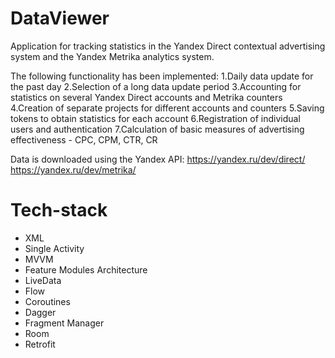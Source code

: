 # DataViewer
Application for tracking statistics in the Yandex Direct contextual advertising system and the Yandex Metrika analytics system.

The following functionality has been implemented:
1.Daily data update for the past day
2.Selection of a long data update period
3.Accounting for statistics on several Yandex Direct accounts and Metrika counters
4.Creation of separate projects for different accounts and counters
5.Saving tokens to obtain statistics for each account
6.Registration of individual users and authentication
7.Calculation of basic measures of advertising effectiveness - CPC, CPM, CTR, CR

Data is downloaded using the Yandex API:
https://yandex.ru/dev/direct/
https://yandex.ru/dev/metrika/

# Tech-stack
- XML
- Single Activity
- MVVM
- Feature Modules Architecture
- LiveData
- Flow
- Coroutines
- Dagger
- Fragment Manager 
- Room
- Retrofit
